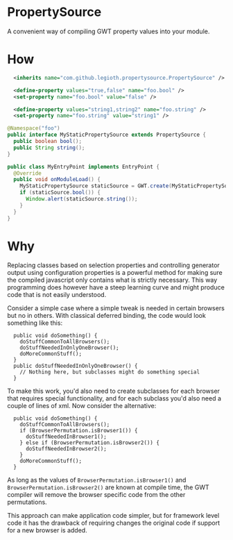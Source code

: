 PropertySource
==============

A convenient way of compiling GWT property values into your module.

How
===

```xml
  <inherits name="com.github.legioth.propertysource.PropertySource" />

  <define-property values="true,false" name="foo.bool" />
  <set-property name="foo.bool" value="false" />

  <define-property values="string1,string2" name="foo.string" />
  <set-property name="foo.string" value="string1" />
```
```java
@Namespace("foo")
public interface MyStaticPropertySource extends PropertySource {
  public boolean bool();
  public String string();
}
```
```java
public class MyEntryPoint implements EntryPoint {
  @Override
  public void onModuleLoad() {
    MyStaticPropertySource staticSource = GWT.create(MyStaticPropertySource.class);
    if (staticSource.bool()) {
      Window.alert(staticSource.string());
    }
  }
}
```

Why
===

Replacing classes based on selection properties and controlling generator output using configuration properties is a powerful method for making sure the compiled javascript only contains what is strictly necessary. This way programming does however have a steep learning curve and might produce code that is not easily understood.

Consider a simple case where a simple tweak is needed in certain browsers but no in others. With classical deferred binding, the code would look something like this:

```
  public void doSomething() {
    doStuffCommonToAllBrowsers();
    doStuffNeededInOnlyOneBrowser();
    doMoreCommonStuff();
  }
  public doStuffNeededInOnlyOneBrowser() {
    // Nothing here, but subclasses might do something special
  }
```
To make  this work, you'd also need to create subclasses for each browser that requires special functionality, and for each subclass you'd also need a couple of lines of xml. Now consider the alternative:
```
  public void doSomething() {
    doStuffCommonToAllBrowsers();
    if (BrowserPermutation.isBrowser1()) {
      doStuffNeededInBrowser1();
    } else if (BrowserPermutation.isBrowser2()) {
      doStuffNeededInBrowser2();
    }
    doMoreCommonStuff();
  }
```
As long as the values of `BrowserPermutation.isBrowser1()` and `BrowserPermutation.isBrowser2()` are known at compile time, the GWT compiler will remove the browser specific code from the other permutations.

This approach can make application code simpler, but for framework level code it has the drawback of requiring changes the original code if support for a new browser is added.
